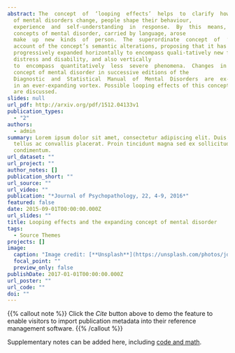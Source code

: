 ```yaml
---
abstract: The  concept  of  ‘looping  effects’  helps  to  clarify  how  psychiat-ric  conditions  are  moving  targets.  As  professional  understand-ings
  of mental disorders change, people shape their behaviour,
  experience  and  self-understanding  in  response.  By  this  means,  evolving
  concepts of mental disorder, carried by language, arose
  make  up  new  kinds  of  person.  The  superordinate  concept  of  ‘mental  disorder’  is  also  a  moving  target.  This  article  develops  an
  account of the concept’s semantic alterations, proposing that it has
  progressively expanded horizontally to encompass quali-tatively new forms of
  distress and disability, and also vertically
  to  encompass  quantitatively  less  severe  phenomena.  Changes  in the
  concept of mental disorder in successive editions of the
  Diagnostic  and  Statistical  Manual  of  Mental  Disorders  are  ex-amined  to  show  that  its  meaning  has  not  so  much  looped  as  spread
  in an ever-expanding vortex. Possible looping effects of this conceptual creep
  are discussed.
slides: null
url_pdf: http://arxiv.org/pdf/1512.04133v1
publication_types:
  - "2"
authors:
  - admin
summary: Lorem ipsum dolor sit amet, consectetur adipiscing elit. Duis posuere
  tellus ac convallis placerat. Proin tincidunt magna sed ex sollicitudin
  condimentum.
url_dataset: ""
url_project: ""
author_notes: []
publication_short: ""
url_source: ""
url_video: ""
publication: "*Journal of Psychopathology, 22, 4-9, 2016*"
featured: false
date: 2015-09-01T00:00:00.000Z
url_slides: ""
title: Looping effects and the expanding concept of mental disorder
tags:
  - Source Themes
projects: []
image:
  caption: "Image credit: [**Unsplash**](https://unsplash.com/photos/jdD8gXaTZsc)"
  focal_point: ""
  preview_only: false
publishDate: 2017-01-01T00:00:00.000Z
url_poster: ""
url_code: ""
doi: ""
---
```


{{% callout note %}}
Click the *Cite* button above to demo the feature to enable visitors to import publication metadata into their reference management software.
{{% /callout %}}

Supplementary notes can be added here, including [code and math](https://sourcethemes.com/academic/docs/writing-markdown-latex/).
